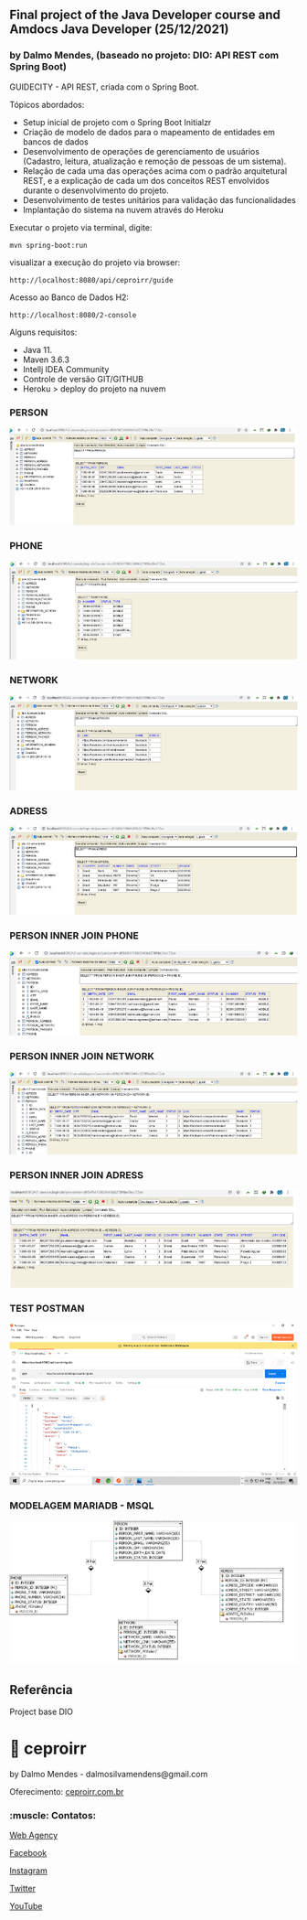 <h2>Final project of the Java Developer course and Amdocs Java Developer (25/12/2021)</h2>
<h3>by Dalmo Mendes, (baseado no projeto: DIO: API REST com Spring Boot)</h3>

GUIDECITY - API REST, criada com o Spring Boot.

Tópicos abordados:

* Setup inicial de projeto com o Spring Boot Initialzr 
* Criação de modelo de dados para o mapeamento de entidades em bancos de dados
* Desenvolvimento de operações de gerenciamento de usuários (Cadastro, leitura, atualização e remoção de pessoas de um sistema).
* Relação de cada uma das operações acima com o padrão arquitetural REST, e a explicação de cada um dos conceitos REST envolvidos durante o desenvolvimento do projeto.
* Desenvolvimento de testes unitários para validação das funcionalidades
* Implantação do sistema na nuvem através do Heroku

Executar o projeto via terminal, digite:

```shell script
mvn spring-boot:run 
```

visualizar a execução do projeto via browser:

```
http://localhost:8080/api/ceproirr/guide
```

Acesso ao Banco de Dados H2:

```
http://localhost:8080/2-console
```

Alguns requisitos:

* Java 11.
* Maven 3.6.3
* Intellj IDEA Community
* Controle de versão GIT/GITHUB
* Heroku > deploy do projeto na nuvem

<h3>PERSON</h3>
<img src="https://github.com/DalmoMendes/guidecity-api/blob/master/img/PERSON.png" />

<h3>PHONE</h3>
<img src="https://github.com/DalmoMendes/guidecity-api/blob/master/img/PHONE.png" />

<h3>NETWORK</h3>
<img src="https://github.com/DalmoMendes/guidecity-api/blob/master/img/NETWORK.png" />

<h3>ADRESS</h3>
<img src="https://github.com/DalmoMendes/guidecity-api/blob/master/img/ADRESS.png" />

<h3>PERSON INNER JOIN PHONE</h3>
<img src="https://github.com/DalmoMendes/guidecity-api/blob/master/img/PERSON_PHONE_INNER_JOIN.png" />

<h3>PERSON INNER JOIN NETWORK</h3>
<img src="https://github.com/DalmoMendes/guidecity-api/blob/master/img/PERSON_NETWORK_INNER_JOIN.png" />

<h3>PERSON INNER JOIN ADRESS</h3>
<img src="https://github.com/DalmoMendes/guidecity-api/blob/master/img/PERSON_ADRESS_INNER_JOIN.png" />

<h3>TEST POSTMAN</h3>
<img src="https://github.com/DalmoMendes/guidecity-api/blob/master/img/TEST_POSTMAN.png" />

<h3>MODELAGEM MARIADB - MSQL</h3>
<img src="https://github.com/DalmoMendes/guidecity-api/blob/master/img/MODEL_SQL_MARIADB-MYSQL.png" />

<h2>Referência</h2>
<p>Project base DIO</p>

# :rocket: ceproirr 
<p>by Dalmo Mendes - dalmosilvamendens@gmail.com</p>
<p>Oferecimento: <a href="https://ceproirr.com.br" target="_blank">ceproirr.com.br</a></p>
<h3>:muscle: Contatos:</h3>

<p>   <a href="https://www.ceproirr.com.br/webagency/" target="_blank">Web Agency</a></p>
<p>   <a href="https://facebook.com/ceproir/" target="_blank">Facebook</a></p>
<p>   <a href="https://instagram.com/ceproirr/" target="_blank">Instagram</a></p>
<p>   <a href="https://twitter.com/ceproirr/" target="_blank">Twitter</a></p>
<p>   <a href="https://www.youtube.com/channel/UC9egIn_Xkg2KFD_55mi_r8w" target="_blank">YouTube</a></p>